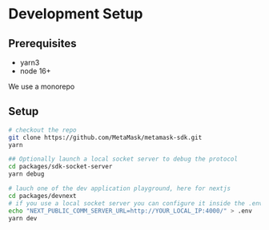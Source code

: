 # Development Setup

## Prerequisites

- yarn3
- node 16+

We use a monorepo


## Setup

```bash
# checkout the repo
git clone https://github.com/MetaMask/metamask-sdk.git
yarn

## Optionally launch a local socket server to debug the protocol
cd packages/sdk-socket-server
yarn debug

# lauch one of the dev application playground, here for nextjs
cd packages/devnext
# if you use a local socket server you can configure it inside the .env file
echo "NEXT_PUBLIC_COMM_SERVER_URL=http://YOUR_LOCAL_IP:4000/" > .env
yarn dev

```
